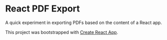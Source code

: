 # React PDF Export

A quick experiment in exporting PDFs based on the content of a React app.

This project was bootstrapped with [Create React App](https://github.com/facebook/create-react-app).


